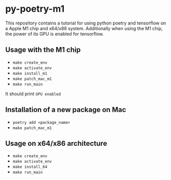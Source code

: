 # py-poetry-m1

This repository contains a tutorial for using python poetry and tensorflow on a Apple M1 chip and x64/x86 system.
Additionally when using the M1 chip, the power of its GPU is enabled for tensorflow.

## Usage with the M1 chip

- `make create_env`
- `make activate_env`
- `make install_m1`
- `make patch_mac_m1`
- `make run_main`

It should print `GPU enabled`

## Installation of a new package on Mac

- `poetry add <package_name>`
- `make patch_mac_m1`

## Usage on x64/x86 architecture

- `make create_env`
- `make activate_env`
- `make install_64`
- `make run_main`